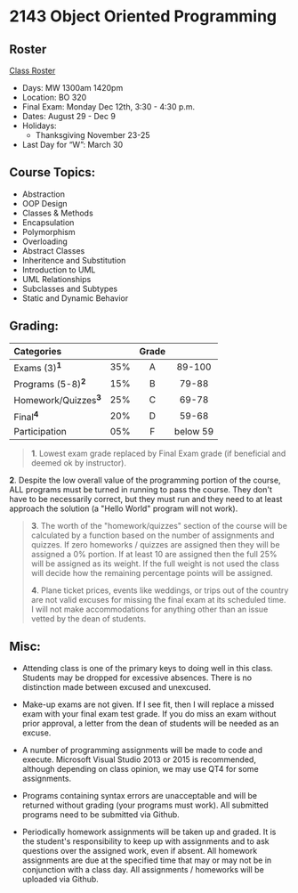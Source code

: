 # 2143 Object Oriented Programming

## Roster
[Class Roster](https://docs.google.com/spreadsheets/d/1wX5f7oQNqYAx6Hj1KRe35Fv28uLIAsv40_QTgXh9-LA/edit?usp=sharing)

- Days: MW 1300am 1420pm 
- Location: BO 320 
- Final Exam: Monday Dec 12th, 3:30 - 4:30 p.m.
- Dates: August 29 - Dec 9
- Holidays: 
    - Thanksgiving November 23-25 
- Last Day for “W”: March 30


## Course Topics:

- Abstraction
- OOP Design
- Classes & Methods
- Encapsulation
- Polymorphism
- Overloading
- Abstract Classes
- Inheritence and Substitution
- Introduction to UML
- UML Relationships 
- Subclasses and Subtypes
- Static and Dynamic Behavior

## Grading:	

| Categories                     |     |  Grade   |          | 
|:------------------------------ |:---:|:--------:|:--------:|
| Exams (3)<sup>**1**</sup>	     | 35% |  A       | 89-100   |
| Programs (5-8)<sup>**2**</sup> | 15% |  B       |  79-88   |
| Homework/Quizzes<sup>**3**</sup>|	25%|  C       | 69-78    |
| Final<sup>**4**</sup>	         | 20% |  D       | 59-68    |
| Participation	                 | 05% |  F       | below 59 |


>**1**. Lowest exam grade replaced by Final Exam grade (if beneficial and deemed ok by instructor).
>
**2**. Despite the low overall value of the programming portion of the course, ALL programs must be turned in running to pass the course.  They don't have to be necessarily correct, but they must run and they need to at least approach the solution (a "Hello World" program will not work). 
>
>**3**. The worth of the "homework/quizzes" section of the course will be calculated by a function based on the number of assignments and quizzes. If zero homeworks / quizzes are assigned then they will be assigned a 0% portion. If at least 10 are assigned then the full 25% will be assigned as its weight. If the full weight is not used the class will decide how the remaining percentage points will be assigned. 
>
>**4**. Plane ticket prices, events like weddings, or trips out of the country are not valid excuses for missing the final exam at its scheduled time. I will not make accommodations for anything other than an issue vetted by the dean of students. 

## Misc:

- Attending class is one of the primary keys to doing well in this class. Students may be dropped for excessive absences. There is no distinction made between excused and unexcused. 

- Make-up exams are not given. If I see fit, then I will replace a missed exam with your final exam test grade. If you do miss an exam without prior approval, a letter from the dean of students will be needed as an excuse. 

- A number of programming assignments will be made to code and execute. Microsoft Visual Studio 2013 or 2015 is recommended, although depending on class opinion, we may use QT4 for some assignments. 

- Programs containing syntax errors are unacceptable and will be returned without grading (your programs must work). All submitted programs need to be submitted via Github. 


- Periodically homework assignments will be taken up and graded. It is the student's responsibility to keep up with assignments and to ask questions over the assigned work, even if absent. All homework assignments are due at the specified time that may or may not be in conjunction with a class day. All assignments / homeworks will be uploaded via Github.
